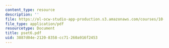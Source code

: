 ```yaml
---
content_type: resource
description: ''
file: https://ol-ocw-studio-app-production.s3.amazonaws.com/courses/10-302-transport-processes-fall-2004/3887d04e21208358cc71260a916f2453_pset6.pdf
file_type: application/pdf
resourcetype: Document
title: pset6.pdf
uid: 3887d04e-2120-8358-cc71-260a916f2453
---
```

